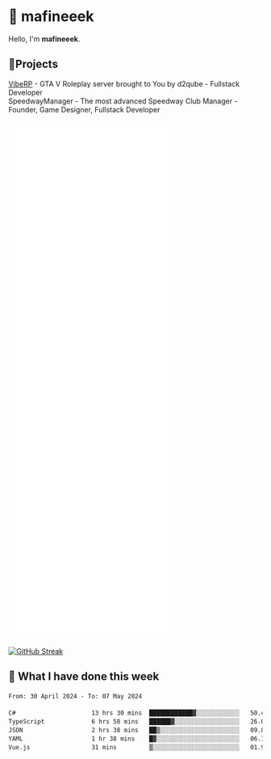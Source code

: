 # 👋 mafineeek
Hello, I'm **mafineeek**.

## 📝Projects

[VibeRP](https://v-rp.pl) - GTA V Roleplay server brought to You by d2qube - Fullstack Developer<br/>
SpeedwayManager - The most advanced Speedway Club Manager - Founder, Game Designer, Fullstack Developer


![](./github-metrics.svg)

[![GitHub Streak](https://streak-stats.demolab.com/?user=mafineeek)](https://git.io/streak-stats)

## 📰 What I have done this week
<!--START_SECTION:waka-->

```txt
From: 30 April 2024 - To: 07 May 2024

C#                     13 hrs 30 mins  ████████████▓░░░░░░░░░░░░   50.40 %
TypeScript             6 hrs 58 mins   ██████▓░░░░░░░░░░░░░░░░░░   26.04 %
JSON                   2 hrs 38 mins   ██▒░░░░░░░░░░░░░░░░░░░░░░   09.85 %
YAML                   1 hr 38 mins    █▓░░░░░░░░░░░░░░░░░░░░░░░   06.10 %
Vue.js                 31 mins         ▒░░░░░░░░░░░░░░░░░░░░░░░░   01.97 %
```

<!--END_SECTION:waka-->
